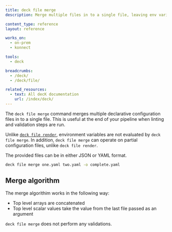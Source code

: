 ```yaml
---
title: deck file merge
description: Merge multiple files in to a single file, leaving env variables in place.

content_type: reference
layout: reference

works_on:
  - on-prem
  - konnect

tools:
  - deck

breadcrumbs:
  - /deck/
  - /deck/file/

related_resources:
  - text: All decK documentation
    url: /index/deck/
---
```


The `deck file merge` command merges multiple declarative configuration files in to a single file. This is useful at the end of your pipeline when linting and validation steps are run.

Unlike [`deck file render`](/deck/file/render/), environment variables are not evaluated by `deck file merge`. In addition, `deck file merge` can operate on partial configuration files, unlike `deck file render`.

The provided files can be in either JSON or YAML format.

```bash
deck file merge one.yaml two.yaml -o complete.yaml
```

## Merge algorithm

The merge algorithim works in the following way: 

- Top level arrays are concatenated
- Top level scalar values take the value from the last file passed as an argument


`deck file merge` does not perform any validations.